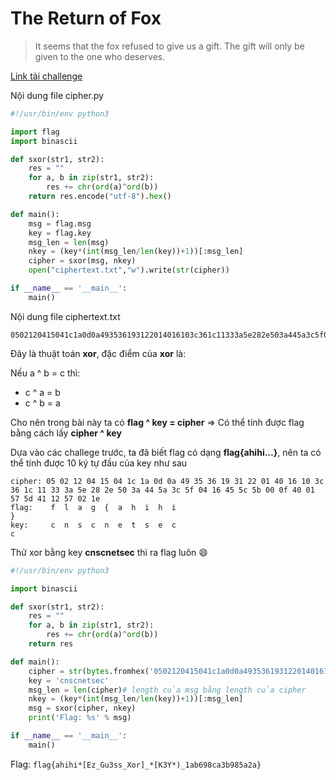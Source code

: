 # The Return of Fox
>It seems that the fox refused to give us a gift. The gift will only be given to the one who deserves.

[Link tải challenge](foxreturn.rar)

Nội dung file cipher.py
```python
#!/usr/bin/env python3

import flag
import binascii

def sxor(str1, str2):
	res = ""
	for a, b in zip(str1, str2):
		res += chr(ord(a)^ord(b))
	return res.encode("utf-8").hex()

def main():
	msg = flag.msg
	key = flag.key
	msg_len = len(msg)
	nkey = (key*(int(msg_len/len(key))+1))[:msg_len]
	cipher = sxor(msg, nkey)
	open("ciphertext.txt","w").write(str(cipher))

if __name__ == '__main__':
	main()
```

Nội dung file ciphertext.txt
```text
0502120415041c1a0d0a493536193122014016103c361c11333a5e282e503a445a3c5f0416455c5b000f4001575d411257021e
```

Đây là thuật toán **xor**, đặc điểm của **xor** là:

Nếu a ^ b = c thì:
- c ^ a = b
- c ^ b = a

Cho nên trong bài này ta có **flag ^ key = cipher**
=> Có thể tính được flag bằng cách lấy **cipher ^ key**

Dựa vào các challege trước, ta đã biết flag có dạng **flag{ahihi...}**, nên ta có thể tính được 10 ký tự đầu của key như sau

```
cipher: 05 02 12 04 15 04 1c 1a 0d 0a 49 35 36 19 31 22 01 40 16 10 3c 36 1c 11 33 3a 5e 28 2e 50 3a 44 5a 3c 5f 04 16 45 5c 5b 00 0f 40 01 57 5d 41 12 57 02 1e
flag:    f  l  a  g  {  a  h  i  h  i                                                                                                                          }
key:     c  n  s  c  n  e  t  s  e  c                                                                                                                          c
```
Thử xor bằng key **cnscnetsec** thì ra flag luôn :smile:

```python
#!/usr/bin/env python3

import binascii

def sxor(str1, str2):
	res = ""
	for a, b in zip(str1, str2):
		res += chr(ord(a)^ord(b))
	return res

def main():
	cipher = str(bytes.fromhex('0502120415041c1a0d0a493536193122014016103c361c11333a5e282e503a445a3c5f0416455c5b000f4001575d411257021e'), 'utf-8')
	key = 'cnscnetsec'
	msg_len = len(cipher)# length của msg bằng length của cipher
	nkey = (key*(int(msg_len/len(key))+1))[:msg_len]
	msg = sxor(cipher, nkey)
	print('Flag: %s' % msg)

if __name__ == '__main__':
	main()

```

Flag: `flag{ahihi*[Ez_Gu3ss_Xor]_*[K3Y*)_1ab698ca3b985a2a}`